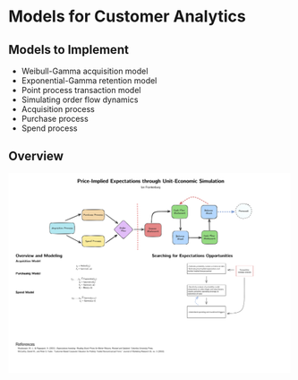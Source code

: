 # Models for Customer Analytics

## Models to Implement

- Weibull-Gamma acquisition model
- Exponential-Gamma retention model
- Point process transaction model
- Simulating order flow dynamics
- Acquisition process
- Purchase process
- Spend process

## Overview

![Reference](references/Price-Implied-Expectations-through-Unit-Economics-Simulation.png)